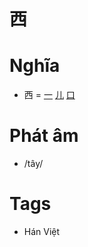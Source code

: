 # 西

# Nghĩa
* 西 = [一](一.md) [儿](儿.md) [口](口.md)

# Phát âm
* /tây/

# Tags
* Hán Việt

<script>window.HANZI_FIELD='西';</script>
